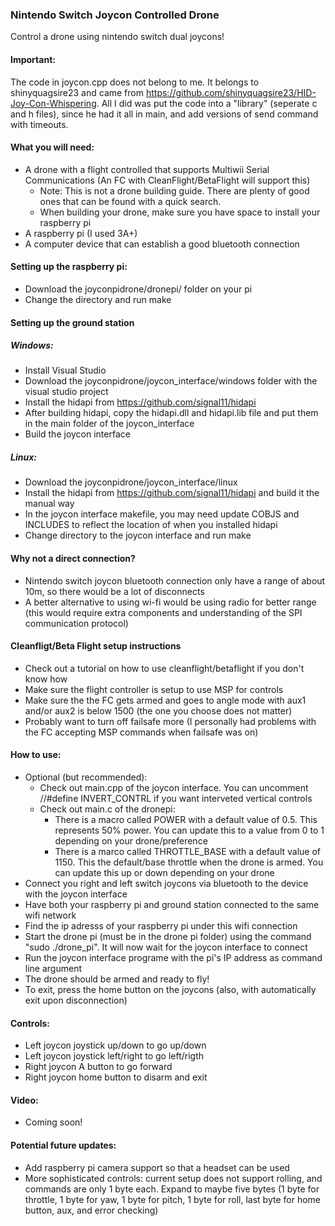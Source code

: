 ### Nintendo Switch Joycon Controlled Drone  
Control a drone using nintendo switch dual joycons!

#### Important:  
The code in joycon.cpp does not belong to me. It belongs to shinyquagsire23 and came from https://github.com/shinyquagsire23/HID-Joy-Con-Whispering. All I did was put the code into a "library" (seperate c and h files), since he had it all in main, and add versions of send command with timeouts.

#### What you will need:
- A drone with a flight controlled that supports Multiwii Serial Communications (An FC with CleanFlight/BetaFlight will support this)
	- Note: This is not a drone building guide. There are plenty of good ones that can be found with a quick search.
	- When building your drone, make sure you have space to install your raspberry pi
- A raspberry pi (I used 3A+)
- A computer device that can establish a good bluetooth connection

#### Setting up the raspberry pi:
- Download the joyconpidrone/dronepi/ folder on your pi
- Change the directory and run make

#### Setting up the ground station
##### Windows:
- Install Visual Studio
- Download the joyconpidrone/joycon_interface/windows folder with the visual studio project
- Install the hidapi from https://github.com/signal11/hidapi
- After building hidapi, copy the hidapi.dll and hidapi.lib file and put them in the main folder of the joycon_interface
- Build the joycon interface

##### Linux:
- Download the joyconpidrone/joycon_interface/linux
- Install the hidapi from https://github.com/signal11/hidapi and build it the manual way
- In the joycon interface makefile, you may need update COBJS and INCLUDES to reflect the location of when you installed hidapi
- Change directory to the joycon interface and run make

#### Why not a direct connection?
- Nintendo switch joycon bluetooth connection only have a range of about 10m, so there would be a lot of disconnects
- A better alternative to using wi-fi would be using radio for better range (this would require extra components and understanding of the SPI communication protocol)

#### Cleanfligt/Beta Flight setup instructions
- Check out a tutorial on how to use cleanflight/betaflight if you don't know how
- Make sure the flight controller is setup to use MSP for controls
- Make sure the the FC gets armed and goes to angle mode with aux1 and/or aux2 is below 1500 (the one you choose does not matter)
- Probably want to turn off failsafe more (I personally had problems with the FC accepting MSP commands when failsafe was on)

#### How to use:
- Optional (but recommended):
	- Check out main.cpp of the joycon interface. You can uncomment //#define INVERT_CONTRL if you want interveted vertical controls
	- Check out main.c of the dronepi:
		- There is a macro called POWER with a default value of 0.5. This represents 50% power. You can update this to a value from 0 to 1 depending on your drone/preference
		- There is a marco called THROTTLE_BASE with a default value of 1150. This the default/base throttle when the drone is armed. You can update this up or down depending on your drone
- Connect you right and left switch joycons via bluetooth to the device with the joycon interface
- Have both your raspberry pi and ground station connected to the same wifi network
- Find the ip adresss of your raspberry pi under this wifi connection
- Start the drone pi (must be in the drone pi folder) using the command "sudo ./drone_pi". It will now wait for the joycon interface to connect
- Run the joycon interface programe with the pi's IP address as command line argument
- The drone should be armed and ready to fly!
- To exit, press the home button on the joycons (also, with automatically exit upon disconnection)

#### Controls:
- Left joycon joystick up/down to go up/down
- Left joycon joystick left/right to go left/rigth
- Right joycon A button to go forward
- Right joycon home button to disarm and exit

#### Video:
- Coming soon!

#### Potential future updates:
- Add raspberry pi camera support so that a headset can be used
- More sophisticated controls: current setup does not support rolling, and commands are only 1 byte each. Expand to maybe five bytes (1 byte for throttle, 1 byte for yaw, 1 byte for pitch, 1 byte for roll, last byte for home button, aux, and error checking)
